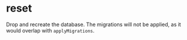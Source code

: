 # reset

Drop and recreate the database. The migrations will not be applied, as it would overlap with
`applyMigrations`.
